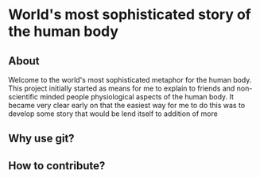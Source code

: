 # World's most sophisticated story of the human body

## About 
Welcome to the world's most sophisticated metaphor for the human body. This project initially started as means for me to explain to friends and non-scientific minded people physiological aspects of the human body. It became very clear early on that the easiest way for me to do this was to develop some story that would be lend itself to addition of more  

## Why use git?

## How to contribute?
